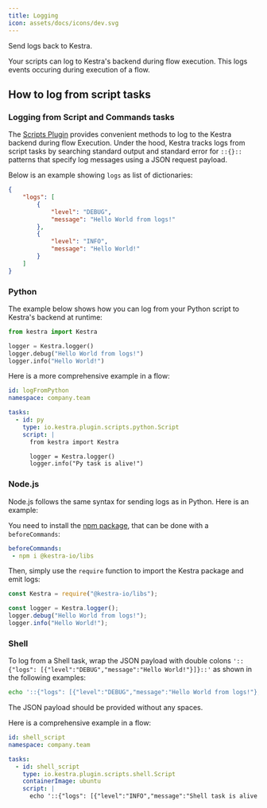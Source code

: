 ```yaml
---
title: Logging
icon: assets/docs/icons/dev.svg
---
```


Send logs back to Kestra.

Your scripts can log to Kestra's backend during flow execution. This logs events occuring during execution of a flow.

## How to log from script tasks

### Logging from Script and Commands tasks

The [Scripts Plugin](https://github.com/kestra-io/plugin-scripts) provides convenient methods to log to the Kestra backend during flow Execution. Under the hood, Kestra tracks logs from script tasks by searching standard output and standard error for `::{}::` patterns that specify log messages using a JSON request payload.

Below is an example showing `logs` as list of dictionaries:

```json
{
    "logs": [
        {
            "level": "DEBUG",
            "message": "Hello World from logs!"
        },
        {
            "level": "INFO",
            "message": "Hello World!"
        }
    ]
}
```

### Python

The example below shows how you can log from your Python script to Kestra's backend at runtime:

```python
from kestra import Kestra

logger = Kestra.logger()
logger.debug("Hello World from logs!")
logger.info("Hello World!")
```

Here is a more comprehensive example in a flow:

```yaml
id: logFromPython
namespace: company.team

tasks:
  - id: py
    type: io.kestra.plugin.scripts.python.Script
    script: |
      from kestra import Kestra

      logger = Kestra.logger()
      logger.info("Py task is alive!")
```

### Node.js

Node.js follows the same syntax for sending logs as in Python. Here is an example:

You need to install the [npm package](https://www.npmjs.com/package/@kestra-io/libs), that can be done with a `beforeCommands`:

```yaml
beforeCommands:
 - npm i @kestra-io/libs
```

Then, simply use the `require` function to import the Kestra package and emit logs:

```js
const Kestra = require("@kestra-io/libs");

const logger = Kestra.logger();
logger.debug("Hello World from logs!");
logger.info("Hello World!");
```

### Shell

To log from a Shell task, wrap the JSON payload with double colons `'::{"logs": [{"level":"DEBUG","message":"Hello World!"}]}::'` as shown in the following examples:

```bash
echo '::{"logs": [{"level":"DEBUG","message":"Hello World from logs!"},{"level":"INFO","message":"Hello World!"}]}::'
```
The JSON payload should be provided without any spaces.

Here is a comprehensive example in a flow:

```yaml
id: shell_script
namespace: company.team

tasks:
  - id: shell_script
    type: io.kestra.plugin.scripts.shell.Script
    containerImage: ubuntu
    script: |
      echo '::{"logs": [{"level":"INFO","message":"Shell task is alive!"}]}::'
```
